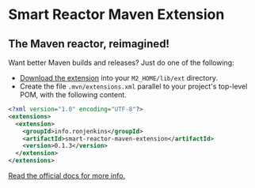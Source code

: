 Smart Reactor Maven Extension
===
The Maven reactor, reimagined!
---
Want better Maven builds and releases? Just do one of the following:

+ [Download the extension](http://repo1.maven.org/maven2/info/ronjenkins/smart-reactor-maven-extension/0.1.3/smart-reactor-maven-extension-0.1.3-libext.jar) into your `M2_HOME/lib/ext` directory.
+ Create the file `.mvn/extensions.xml` parallel to your project's top-level POM, with the following content.

```xml
<?xml version="1.0" encoding="UTF-8"?>
<extensions>
  <extension>
    <groupId>info.ronjenkins</groupId>
    <artifactId>smart-reactor-maven-extension</artifactId>
    <version>0.1.3</version>
  </extension>
</extensions>
```

[Read the official docs for more info.](http://rjenkinsjr.github.io/smart-reactor-maven-extension)
